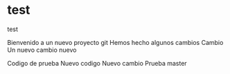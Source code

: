 # test
test


Bienvenido a un nuevo proyecto git
Hemos hecho algunos cambios
Cambio
Un nuevo cambio
nuevo

Codigo de prueba
Nuevo codigo
Nuevo cambio
Prueba master